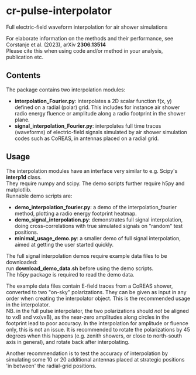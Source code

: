 # cr-pulse-interpolator
Full electric-field waveform interpolation for air shower simulations

For elaborate information on the methods and their performance, see  
Corstanje et al. (2023), arXiv **2306.13514**  
Please cite this when using code and/or method in your analysis, publication etc.

## Contents
The package contains two interpolation modules:
- **interpolation_Fourier.py**: interpolates a 2D scalar function f(x, y) defined on a radial (polar) grid.
  This includes for instance air shower radio energy fluence or amplitude along a radio footprint in the shower plane.
- **signal_interpolation_Fourier.py**: interpolates full time traces (waveforms) of electric-field signals simulated by air shower simulation codes such as CoREAS, in antennas placed on a radial grid.

## Usage 
The interpolation modules have an interface very similar to e.g. Scipy's **interp1d** class.  
They require numpy and scipy. The demo scripts further require h5py and matplotlib.  
Runnable demo scripts are:
- **demo_interpolation_fourier.py**: a demo of the interpolation_fourier method, plotting a radio energy footprint heatmap.
- **demo_signal_interpolation.py**: demonstrates full signal interpolation, doing cross-correlations with true simulated signals on "random" test positions.
- **minimal_usage_demo.py**: a smaller demo of full signal interpolation, aimed at getting the user started quickly.

The full signal interpolation demos require example data files to be downloaded:  
run **download_demo_data.sh** before using the demo scripts.  
The h5py package is required to read the demo data.

The example data files contain E-field traces from a CoREAS shower, converted to two "on-sky" polarizations.
They can be given as input in any order when creating the interpolator object.
This is the recommended usage in the interpolator.  
NB. in the full pulse interpolator, the two polarizations should _not_ be aligned to vxB and vx(vxB), as the near-zero amplitudes along circles in the footprint lead to poor accuracy. In the interpolation for amplitude or fluence only, this is not an issue.
It is recommended to rotate the polarizations by 45 degrees when this happens (e.g. zenith showers, or close to north-south axis in general), and rotate back after interpolating.

Another recommendation is to test the accuracy of interpolation by simulating some 10 or 20 additional antennas placed at strategic positions 'in between' the radial-grid positions.
